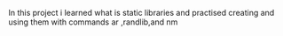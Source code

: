 In this project i learned what is static libraries and practised creating and using them with commands ar ,randlib,and nm
